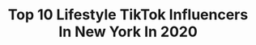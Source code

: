 ---
title: Top 10 Lifestyle TikTok Influencers In New York In 2020
description: >-
  Find top lifestyle TikTok influencers in New York in 2020. Most popular hashtags: #lifestyle #newyork #foryou #theworst.
platform: TikTok
profiles:
  - username: "karansagguu"
    fullname: >-
      karan saggu
    location: "United States"
    followers: 3719
    engagement: 983
    commentsToLikes: 0.000000
    id: ck8w4nq588tew0j78pgpbp07j
    verified: false
    hashtags: "#lovegoals, #jhunir, #prabhgill, #thesongofus"
  - username: "soxsoul"
    fullname: >-
      _SOXSOUL _
    location: "United States"
    followers: 537232
    engagement: 1060
    commentsToLikes: 0.015577
    id: ck8kexmqdbh960j786rpvtn14
    verified: true
    hashtags: "#gamingontiktok, #makeitfestive, #outfit, #got2bstyled"
  - username: "luluu1203"
    fullname: >-
      Shakir✅✅
    location: "United States"
    followers: 51339
    engagement: 2940
    commentsToLikes: 0.006905
    id: ck8f6e9f32flu0j78pp1tn1tl
    verified: false
    hashtags: "#empirestate, #poor, #cute, #driver"
  - username: "tus15tv"
    fullname: >-
      tus15tv
    location: "United States"
    followers: 5162
    engagement: 1138
    commentsToLikes: 0.007578
    id: cka0nadq5ywlp0i78kgi9t9sy
    verified: false
    hashtags: "#quinces, #5demayo, #filmmaking, #prom"
  - username: "eliteluxurynyc"
    fullname: >-
      Francisco
    location: "United States"
    followers: 13163
    engagement: 261
    commentsToLikes: 0.019988
    id: ck8s7q9eiqa1k0j78xo8pdbw5
    verified: false
    hashtags: "#kitchenhacks, #yomama, #epicpromposal, #nycfood"
  - username: "krisdalipi6"
    fullname: >-
      krisdalipi
    location: "United States"
    followers: 38841
    engagement: 605
    commentsToLikes: 0.024245
    id: ckamvj03n3xhs0i78toe78mls
    verified: false
    hashtags: "#pillowtalk, #romantic, #nothing, #inmysoul"
  - username: "alexander_zakhari"
    fullname: >-
      Alexander Zakharin
    location: "United States"
    followers: 23662
    engagement: 351
    commentsToLikes: 0.031136
    id: ck9glc26jnh960j78eos7dr4v
    verified: false
    hashtags: "#window, #mindblowing, #realestate, #investing"
  - username: "ghanaianbabe"
    fullname: >-
      Nannette
    location: "United States"
    followers: 6627
    engagement: 965
    commentsToLikes: 0.044920
    id: ckacvzmhbq7uj0i78so03w7op
    verified: false
    hashtags: "#explore, #foodie, #dessert, #nyc"
  - username: "saucehockey"
    fullname: >-
      Sauce Hockey
    location: "United States"
    followers: 24243
    engagement: 1272
    commentsToLikes: 0.012941
    id: ckaftuctl78rm0i78jupwuv4v
    verified: false
    hashtags: "#romaine, #fore, #strike, #mensleaguegary"
  - username: "jlinhh"
    fullname: >-
      Joycelyn Linh
    location: "United States"
    followers: 106718
    engagement: 782
    commentsToLikes: 0.014610
    id: ck90xypzx8jnv0j78akewrsqp
    verified: false
    hashtags: "#thebobabook, #cafesuada, #fianc, #manhattan"
---